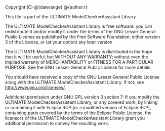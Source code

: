 Copyright (C) @{daterange} @{author:r}

This file is part of the ULTIMATE ModelCheckerAssistant Library.

The ULTIMATE ModelCheckerAssistant Library is free software: you can redistribute it and/or modify
it under the terms of the GNU Lesser General Public License as published
by the Free Software Foundation, either version 3 of the License, or
(at your option) any later version.

The ULTIMATE ModelCheckerAssistant Library is distributed in the hope that it will be useful,
but WITHOUT ANY WARRANTY; without even the implied warranty of
MERCHANTABILITY or FITNESS FOR A PARTICULAR PURPOSE.  See the
GNU Lesser General Public License for more details.

You should have received a copy of the GNU Lesser General Public License
along with the ULTIMATE ModelCheckerAssistant Library. If not, see <http://www.gnu.org/licenses/>.

Additional permission under GNU GPL version 3 section 7:
If you modify the ULTIMATE ModelCheckerAssistant Library, or any covered work, by linking
or combining it with Eclipse RCP (or a modified version of Eclipse RCP), 
containing parts covered by the terms of the Eclipse Public License, the 
licensors of the ULTIMATE ModelCheckerAssistant Library grant you additional permission 
to convey the resulting work.
